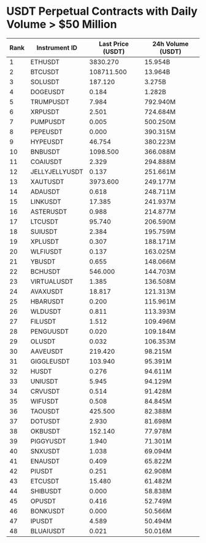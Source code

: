 # USDT Perpetual Contracts with Daily Volume > $50 Million

| Rank | Instrument ID | Last Price (USDT) | 24h Volume (USDT) |
|------|---------------|-------------------|-------------------|
| 1 | ETHUSDT | 3830.270 | 15.954B |
| 2 | BTCUSDT | 108711.500 | 13.964B |
| 3 | SOLUSDT | 187.120 | 3.275B |
| 4 | DOGEUSDT | 0.184 | 1.282B |
| 5 | TRUMPUSDT | 7.984 | 792.940M |
| 6 | XRPUSDT | 2.501 | 724.684M |
| 7 | PUMPUSDT | 0.005 | 500.250M |
| 8 | PEPEUSDT | 0.000 | 390.315M |
| 9 | HYPEUSDT | 46.754 | 380.223M |
| 10 | BNBUSDT | 1098.500 | 366.088M |
| 11 | COAIUSDT | 2.329 | 294.888M |
| 12 | JELLYJELLYUSDT | 0.137 | 251.661M |
| 13 | XAUTUSDT | 3973.600 | 249.177M |
| 14 | ADAUSDT | 0.618 | 248.711M |
| 15 | LINKUSDT | 17.385 | 241.937M |
| 16 | ASTERUSDT | 0.988 | 214.877M |
| 17 | LTCUSDT | 95.740 | 206.590M |
| 18 | SUIUSDT | 2.384 | 195.759M |
| 19 | XPLUSDT | 0.307 | 188.171M |
| 20 | WLFIUSDT | 0.137 | 163.025M |
| 21 | YBUSDT | 0.655 | 148.066M |
| 22 | BCHUSDT | 546.000 | 144.703M |
| 23 | VIRTUALUSDT | 1.385 | 136.508M |
| 24 | AVAXUSDT | 18.817 | 121.313M |
| 25 | HBARUSDT | 0.200 | 115.961M |
| 26 | WLDUSDT | 0.811 | 113.393M |
| 27 | FILUSDT | 1.512 | 109.496M |
| 28 | PENGUUSDT | 0.020 | 109.184M |
| 29 | OLUSDT | 0.032 | 106.353M |
| 30 | AAVEUSDT | 219.420 | 98.215M |
| 31 | GIGGLEUSDT | 103.940 | 95.391M |
| 32 | HUSDT | 0.276 | 94.611M |
| 33 | UNIUSDT | 5.945 | 94.129M |
| 34 | CRVUSDT | 0.514 | 91.428M |
| 35 | WIFUSDT | 0.508 | 84.845M |
| 36 | TAOUSDT | 425.500 | 82.388M |
| 37 | DOTUSDT | 2.930 | 81.698M |
| 38 | OKBUSDT | 152.140 | 77.978M |
| 39 | PIGGYUSDT | 1.940 | 71.301M |
| 40 | SNXUSDT | 1.038 | 69.094M |
| 41 | ENAUSDT | 0.409 | 65.822M |
| 42 | PIUSDT | 0.251 | 62.908M |
| 43 | ETCUSDT | 15.480 | 61.482M |
| 44 | SHIBUSDT | 0.000 | 58.838M |
| 45 | OPUSDT | 0.416 | 52.749M |
| 46 | BONKUSDT | 0.000 | 50.566M |
| 47 | IPUSDT | 4.589 | 50.494M |
| 48 | BLUAIUSDT | 0.021 | 50.016M |
